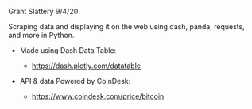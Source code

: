 Grant Slattery
9/4/20

Scraping data and displaying it on the web using dash, panda, requests, and more in Python.

* Made using Dash Data Table: 
  - https://dash.plotly.com/datatable
  
* API & data Powered by CoinDesk: 
  - https://www.coindesk.com/price/bitcoin
